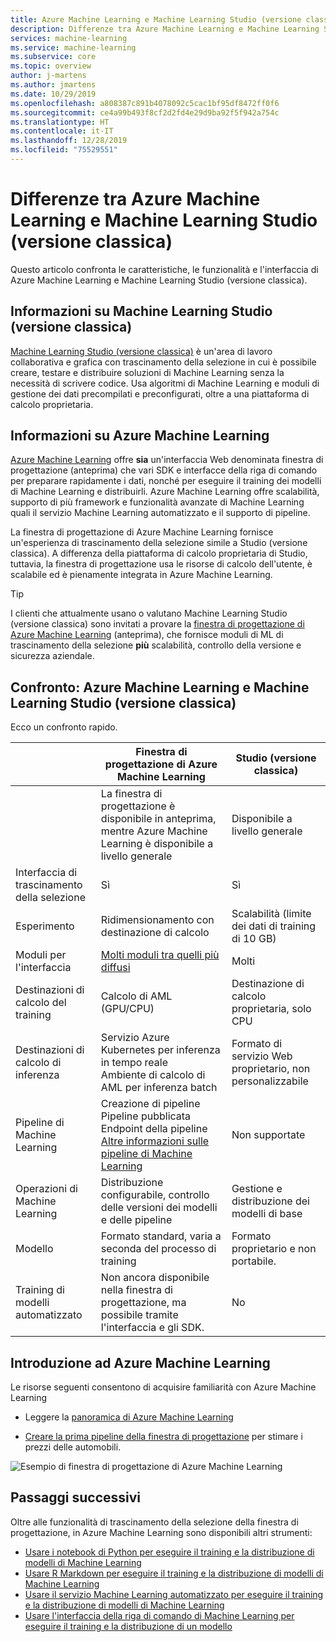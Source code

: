 ```yaml
---
title: Azure Machine Learning e Machine Learning Studio (versione classica)
description: Differenze tra Azure Machine Learning e Machine Learning Studio (versione classica)
services: machine-learning
ms.service: machine-learning
ms.subservice: core
ms.topic: overview
author: j-martens
ms.author: jmartens
ms.date: 10/29/2019
ms.openlocfilehash: a808387c891b4078092c5cac1bf95df8472ff0f6
ms.sourcegitcommit: ce4a99b493f8cf2d2fd4e29d9ba92f5f942a754c
ms.translationtype: HT
ms.contentlocale: it-IT
ms.lasthandoff: 12/28/2019
ms.locfileid: "75529551"
---
```

# <a name="how-azure-machine-learning-differs-from-machine-learning-studio-classic"></a>Differenze tra Azure Machine Learning e Machine Learning Studio (versione classica)

Questo articolo confronta le caratteristiche, le funzionalità e l'interfaccia di Azure Machine Learning e Machine Learning Studio (versione classica). 

## <a name="about-machine-learning-studio-classic"></a>Informazioni su Machine Learning Studio (versione classica)
[Machine Learning Studio (versione classica)](studio/what-is-ml-studio.md) è un'area di lavoro collaborativa e grafica con trascinamento della selezione in cui è possibile creare, testare e distribuire soluzioni di Machine Learning senza la necessità di scrivere codice. Usa algoritmi di Machine Learning e moduli di gestione dei dati precompilati e preconfigurati, oltre a una piattaforma di calcolo proprietaria.

## <a name="about-azure-machine-learning"></a>Informazioni su Azure Machine Learning

[Azure Machine Learning](overview-what-is-azure-ml.md) offre **sia** un'interfaccia Web denominata finestra di progettazione (anteprima) che vari SDK e interfacce della riga di comando per preparare rapidamente i dati, nonché per eseguire il training dei modelli di Machine Learning e distribuirli. Azure Machine Learning offre scalabilità, supporto di più framework e funzionalità avanzate di Machine Learning quali il servizio Machine Learning automatizzato e il supporto di pipeline.

La finestra di progettazione di Azure Machine Learning fornisce un'esperienza di trascinamento della selezione simile a Studio (versione classica). A differenza della piattaforma di calcolo proprietaria di Studio, tuttavia, la finestra di progettazione usa le risorse di calcolo dell'utente, è scalabile ed è pienamente integrata in Azure Machine Learning.  

> [!TIP]
> I clienti che attualmente usano o valutano Machine Learning Studio (versione classica) sono invitati a provare la [finestra di progettazione di Azure Machine Learning](https://docs.microsoft.com/azure/machine-learning/service/ui-concept-visual-interface) (anteprima), che fornisce moduli di ML di trascinamento della selezione __più__ scalabilità, controllo della versione e sicurezza aziendale.

## <a name="comparison-azure-machine-learning-vs-machine-learning-studio-classic"></a>Confronto: Azure Machine Learning e Machine Learning Studio (versione classica)

Ecco un confronto rapido.

||  Finestra di progettazione di Azure Machine Learning|Studio (versione classica) |
|---| --- | --- |
||La finestra di progettazione è disponibile in anteprima, mentre Azure Machine Learning è disponibile a livello generale|Disponibile a livello generale | 
|Interfaccia di trascinamento della selezione| Sì | Sì|
|Esperimento| Ridimensionamento con destinazione di calcolo|Scalabilità (limite dei dati di training di 10 GB) | 
|Moduli per l'interfaccia| [Molti moduli tra quelli più diffusi](algorithm-module-reference/module-reference.md) | Molti |
|Destinazioni di calcolo del training| Calcolo di AML (GPU/CPU)|Destinazione di calcolo proprietaria, solo CPU|
|Destinazioni di calcolo di inferenza| Servizio Azure Kubernetes per inferenza in tempo reale <br/>Ambiente di calcolo di AML per inferenza batch|Formato di servizio Web proprietario, non personalizzabile | 
|Pipeline di Machine Learning| Creazione di pipeline <br/> Pipeline pubblicata <br/> Endpoint della pipeline <br/> [Altre informazioni sulle pipeline di Machine Learning](concept-ml-pipelines.md)|Non supportate | 
|Operazioni di Machine Learning| Distribuzione configurabile, controllo delle versioni dei modelli e delle pipeline|Gestione e distribuzione dei modelli di base | 
|Modello| Formato standard, varia a seconda del processo di training|Formato proprietario e non portabile.| 
|Training di modelli automatizzato|Non ancora disponibile nella finestra di progettazione, ma possibile tramite l'interfaccia e gli SDK.| No | 

## <a name="get-started-with-azure-machine-learning"></a>Introduzione ad Azure Machine Learning

Le risorse seguenti consentono di acquisire familiarità con Azure Machine Learning

- Leggere la [panoramica di Azure Machine Learning](tutorial-first-experiment-automated-ml.md) 

- [Creare la prima pipeline della finestra di progettazione](tutorial-designer-automobile-price-train-score.md) per stimare i prezzi delle automobili.

![Esempio di finestra di progettazione di Azure Machine Learning](media/concept-designer/designer-drag-and-drop.gif)

## <a name="next-steps"></a>Passaggi successivi

Oltre alle funzionalità di trascinamento della selezione della finestra di progettazione, in Azure Machine Learning sono disponibili altri strumenti:  
  + [Usare i notebook di Python per eseguire il training e la distribuzione di modelli di Machine Learning](tutorial-1st-experiment-sdk-setup.md)
  + [Usare R Markdown per eseguire il training e la distribuzione di modelli di Machine Learning](tutorial-1st-r-experiment.md) 
  + [Usare il servizio Machine Learning automatizzato per eseguire il training e la distribuzione di modelli di Machine Learning](tutorial-designer-automobile-price-train-score.md) 
  + [Usare l'interfaccia della riga di comando di Machine Learning per eseguire il training e la distribuzione di un modello](tutorial-train-deploy-model-cli.md)

